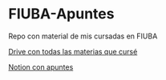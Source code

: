 # FIUBA-Apuntes
 Repo con material de mis cursadas en FIUBA

[Drive con todas las materias que cursé](https://drive.google.com/drive/folders/1pvFuVmjtc8HVFUyjv5flPM4kHZouj1YV?usp=share_link)

[Notion con apuntes](https://upbeat-show-d41.notion.site/FIUBA-Mis-apuntes-63217052032642f79749f4c4b498370f)